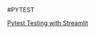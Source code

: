 #PYTEST

[Pytest Testing with Streamlit](https://medium.com/@shingurding/automated-testing-for-streamlit-apps-with-pytest-a0dd6e56c86d)